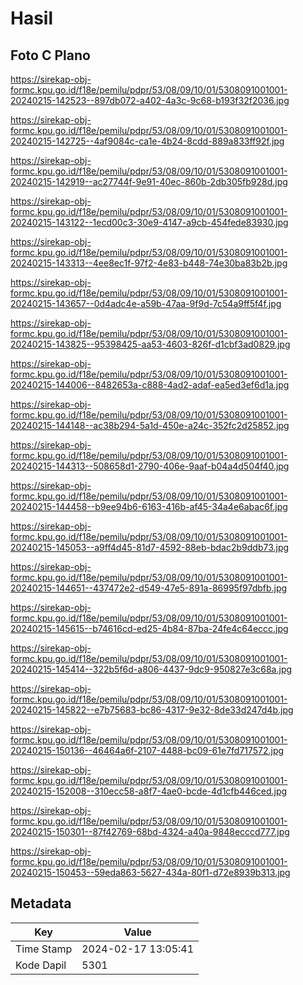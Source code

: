 # Hasil

## Foto C Plano

https://sirekap-obj-formc.kpu.go.id/f18e/pemilu/pdpr/53/08/09/10/01/5308091001001-20240215-142523--897db072-a402-4a3c-9c68-b193f32f2036.jpg

https://sirekap-obj-formc.kpu.go.id/f18e/pemilu/pdpr/53/08/09/10/01/5308091001001-20240215-142725--4af9084c-ca1e-4b24-8cdd-889a833ff92f.jpg

https://sirekap-obj-formc.kpu.go.id/f18e/pemilu/pdpr/53/08/09/10/01/5308091001001-20240215-142919--ac27744f-9e91-40ec-860b-2db305fb928d.jpg

https://sirekap-obj-formc.kpu.go.id/f18e/pemilu/pdpr/53/08/09/10/01/5308091001001-20240215-143122--1ecd00c3-30e9-4147-a9cb-454fede83930.jpg

https://sirekap-obj-formc.kpu.go.id/f18e/pemilu/pdpr/53/08/09/10/01/5308091001001-20240215-143313--4ee8ec1f-97f2-4e83-b448-74e30ba83b2b.jpg

https://sirekap-obj-formc.kpu.go.id/f18e/pemilu/pdpr/53/08/09/10/01/5308091001001-20240215-143657--0d4adc4e-a59b-47aa-9f9d-7c54a9ff5f4f.jpg

https://sirekap-obj-formc.kpu.go.id/f18e/pemilu/pdpr/53/08/09/10/01/5308091001001-20240215-143825--95398425-aa53-4603-826f-d1cbf3ad0829.jpg

https://sirekap-obj-formc.kpu.go.id/f18e/pemilu/pdpr/53/08/09/10/01/5308091001001-20240215-144006--8482653a-c888-4ad2-adaf-ea5ed3ef6d1a.jpg

https://sirekap-obj-formc.kpu.go.id/f18e/pemilu/pdpr/53/08/09/10/01/5308091001001-20240215-144148--ac38b294-5a1d-450e-a24c-352fc2d25852.jpg

https://sirekap-obj-formc.kpu.go.id/f18e/pemilu/pdpr/53/08/09/10/01/5308091001001-20240215-144313--508658d1-2790-406e-9aaf-b04a4d504f40.jpg

https://sirekap-obj-formc.kpu.go.id/f18e/pemilu/pdpr/53/08/09/10/01/5308091001001-20240215-144458--b9ee94b6-6163-416b-af45-34a4e6abac6f.jpg

https://sirekap-obj-formc.kpu.go.id/f18e/pemilu/pdpr/53/08/09/10/01/5308091001001-20240215-145053--a9ff4d45-81d7-4592-88eb-bdac2b9ddb73.jpg

https://sirekap-obj-formc.kpu.go.id/f18e/pemilu/pdpr/53/08/09/10/01/5308091001001-20240215-144651--437472e2-d549-47e5-891a-86995f97dbfb.jpg

https://sirekap-obj-formc.kpu.go.id/f18e/pemilu/pdpr/53/08/09/10/01/5308091001001-20240215-145615--b74616cd-ed25-4b84-87ba-24fe4c64eccc.jpg

https://sirekap-obj-formc.kpu.go.id/f18e/pemilu/pdpr/53/08/09/10/01/5308091001001-20240215-145414--322b5f6d-a806-4437-9dc9-950827e3c68a.jpg

https://sirekap-obj-formc.kpu.go.id/f18e/pemilu/pdpr/53/08/09/10/01/5308091001001-20240215-145822--e7b75683-bc86-4317-9e32-8de33d247d4b.jpg

https://sirekap-obj-formc.kpu.go.id/f18e/pemilu/pdpr/53/08/09/10/01/5308091001001-20240215-150136--46464a6f-2107-4488-bc09-61e7fd717572.jpg

https://sirekap-obj-formc.kpu.go.id/f18e/pemilu/pdpr/53/08/09/10/01/5308091001001-20240215-152008--310ecc58-a8f7-4ae0-bcde-4d1cfb446ced.jpg

https://sirekap-obj-formc.kpu.go.id/f18e/pemilu/pdpr/53/08/09/10/01/5308091001001-20240215-150301--87f42769-68bd-4324-a40a-9848ecccd777.jpg

https://sirekap-obj-formc.kpu.go.id/f18e/pemilu/pdpr/53/08/09/10/01/5308091001001-20240215-150453--59eda863-5627-434a-80f1-d72e8939b313.jpg


## Metadata

| Key        | Value               |
| ---------- | ------------------- |
| Time Stamp | 2024-02-17 13:05:41 |
| Kode Dapil | 5301                |



